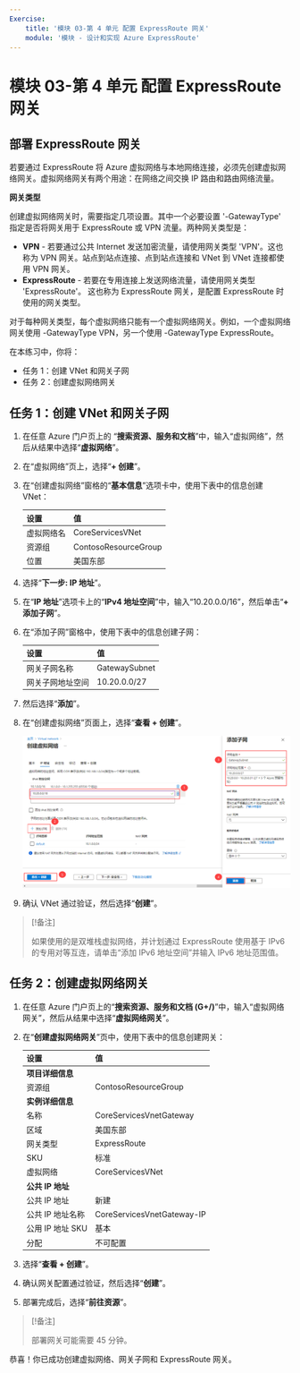 ```yaml
---
Exercise:
    title: '模块 03-第 4 单元 配置 ExpressRoute 网关'
    module: '模块 - 设计和实现 Azure ExpressRoute'
---
```

# 模块 03-第 4 单元 配置 ExpressRoute 网关

## 部署 ExpressRoute 网关

若要通过 ExpressRoute 将 Azure 虚拟网络与本地网络连接，必须先创建虚拟网络网关。虚拟网络网关有两个用途：在网络之间交换 IP 路由和路由网络流量。 

**网关类型**

创建虚拟网络网关时，需要指定几项设置。其中一个必要设置 '-GatewayType' 指定是否将网关用于 ExpressRoute 或 VPN 流量。两种网关类型是：

- **VPN** -  若要通过公共 Internet 发送加密流量，请使用网关类型 'VPN'。这也称为 VPN 网关。站点到站点连接、点到站点连接和 VNet 到 VNet 连接都使用 VPN 网关。
- **ExpressRoute** - 若要在专用连接上发送网络流量，请使用网关类型 'ExpressRoute'。 这也称为 ExpressRoute 网关，是配置 ExpressRoute 时使用的网关类型。

对于每种网关类型，每个虚拟网络只能有一个虚拟网络网关。例如，一个虚拟网络网关使用 -GatewayType VPN，另一个使用 -GatewayType ExpressRoute。


在本练习中，你将：

+ 任务 1：创建 VNet 和网关子网
+ 任务 2：创建虚拟网络网关



## 任务 1：创建 VNet 和网关子网

1. 在任意 Azure 门户页上的 “**搜索资源、服务和文档**”中，输入“虚拟网络”，然后从结果中选择“**虚拟网络**”。

2. 在“虚拟网络”页上，选择“**+ 创建**”。

3. 在“创建虚拟网络”窗格的“**基本信息**”选项卡中，使用下表中的信息创建 VNet：

   | **设置**          | **值**                        |
   | -------------------- | -------------------------------- |
   | 虚拟网络名 | CoreServicesVNet                 |
   | 资源组       | ContosoResourceGroup             |
   | 位置             | 美国东部                          |

4. 选择“**下一步: IP 地址**”。

5. 在“**IP 地址**”选项卡上的“**IPv4 地址空间**”中，输入“10.20.0.0/16”，然后单击“**+ 添加子网**”。 

6. 在“添加子网”窗格中，使用下表中的信息创建子网：

   | **设置**                  | **值**     |
   | ---------------------------- | ------------- |
   | 网关子网名称          | GatewaySubnet |
   | 网关子网地址空间 | 10.20.0.0/27  |

7. 然后选择“**添加**”。 

8. 在“创建虚拟网络”页面上，选择“**查看 + 创建**”。

   ![Azure 门户 - 添加网关子网](../media/add-gateway-subnet.png)

9. 确认 VNet 通过验证，然后选择“**创建**”。

> [!备注]  
>
> 如果使用的是双堆栈虚拟网络，并计划通过 ExpressRoute 使用基于 IPv6 的专用对等互连，请单击“添加 IPv6 地址空间”并输入 IPv6 地址范围值。

## 任务 2：创建虚拟网络网关

1. 在任意 Azure 门户页上的“**搜索资源、服务和文档 (G+/)**”中，输入“虚拟网络网关”，然后从结果中选择“**虚拟网络网关**”。

2. 在“**创建虚拟网络网关**”页中，使用下表中的信息创建网关：

   | **设置**               | **值**                  |
   | ------------------------- | -------------------------- |
   | **项目详细信息**       |                            |
   | 资源组            | ContosoResourceGroup       |
   | **实例详细信息**      |                            |
   | 名称                      | CoreServicesVnetGateway    |
   | 区域                    | 美国东部                    |
   | 网关类型              | ExpressRoute               |
   | SKU                       | 标准                   |
   | 虚拟网络           | CoreServicesVNet           |
   | **公共 IP 地址**     |                            |
   | 公共 IP 地址         | 新建                 |
   | 公共 IP 地址名称    | CoreServicesVnetGateway-IP |
   | 公用 IP 地址 SKU     | 基本                      |
   | 分配                | 不可配置           |
   
3. 选择“**查看 + 创建**”。

4. 确认网关配置通过验证，然后选择“**创建**”。

5. 部署完成后，选择“**前往资源**”。

> [!备注] 
>
> 部署网关可能需要 45 分钟。

恭喜！你已成功创建虚拟网络、网关子网和 ExpressRoute 网关。

